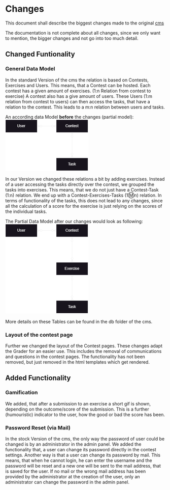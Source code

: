 # Changes
This document shall describe the biggest changes made to the original [cms]("https://github.com/cms-dev/cms")

The documentation is not complete about all changes, since we only want to mention, the bigger changes and not go into too much detail. 

## Changed Funtionality
### General Data Model
In the standard Version of the cms the relation is based on Contests, Exercises and Users. 
This means, that a Contest can be hosted. Each contest has a given amount of exercises. (1:n Relation from contest to exercise)
A contest also has a give amount of users. These Users (1:m relation from contest to users) can then access the tasks, that have a relation to the contest. 
This leads to a m:n relation between users and tasks. 

An according data Model <strong>before</strong> the changes (partial model):
![Data Model Before Change](DataModel/UserContestTaskBefore.png)

In our Version we changed these relations a bit by adding exercises. 
Instead of a user accessing the tasks directly over the contest, we grouped the tasks into exercises. This means, that we do not just have a Contest-Task (1:n) relation. 
We end up with a Contest-Exercises-Tasks (1:m:n) relation. In terms of functionality of the tasks, this does not lead to any changes, since all the calculation of a score for the exercise is just relying on the scores of the individual tasks. 

The Partial Data Model after our changes would look as following:
![Data Model After Change](DataModel/UserContestTaskAfter.png)

More details on these Tables can be found in the db folder of the cms. 

### Layout of the contest page
Further we changed the layout of the Contest pages. These changes adapt the Grader for an easier use. 
This includes the removal of communications and questions in the contest pages. The functionality has not been removed, but just removed in the html templates which get rendered. 

## Added Functionality
### Gamification
We added, that after a submission to an exercise a short gif is shown, depending on the outcome/score of the submission. This is a further (humouristic) indicator to the user, how the good or bad the score has been.

### Password Reset (via Mail)
In the stock Version of the cms, the only way the password of user could be changed is by an administrator in the admin panel. We added the functionality that, a user can change its password directly in the contest settings. 
Another way is that a user can change its password by mail. This means, that when he cannot login, he can enter the username and the password will be reset and a new one will be sent to the mail address, that is saved for the user. 
If no mail or the wrong mail address has been provided by the administrator at the creation of the user, only an administrator can change the password in the admin panel. 
